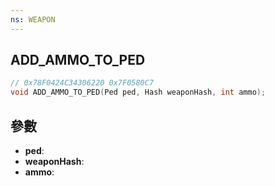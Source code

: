 ```yaml
---
ns: WEAPON
---
```

## ADD_AMMO_TO_PED

```c
// 0x78F0424C34306220 0x7F0580C7
void ADD_AMMO_TO_PED(Ped ped, Hash weaponHash, int ammo);
```


## 參數
* **ped**: 
* **weaponHash**: 
* **ammo**: 

